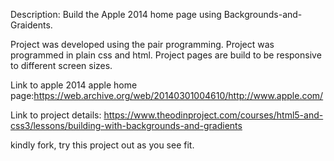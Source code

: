 Description: Build the Apple 2014 home page using Backgrounds-and-Graidents.

Project was developed using the pair programming.
Project was programmed in plain css and html.
Project pages are build to be responsive to different screen sizes.

Link to apple 2014 apple home page:https://web.archive.org/web/20140301004610/http://www.apple.com/

Link to project details: https://www.theodinproject.com/courses/html5-and-css3/lessons/building-with-backgrounds-and-gradients

kindly fork, try this project out as you see fit.

